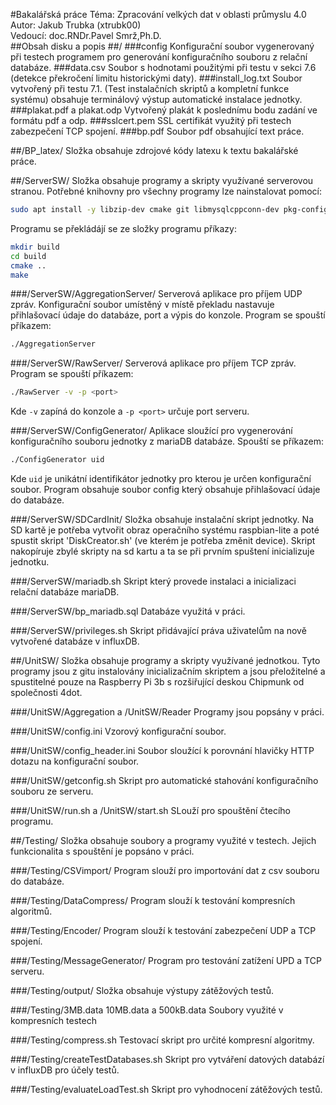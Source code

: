 #Bakalářská práce
Téma: Zpracování velkých dat v oblasti průmyslu 4.0\
Autor: Jakub Trubka (xtrubk00)\
Vedoucí: doc.RNDr.Pavel Smrž,Ph.D.\
##Obsah disku a popis
##/
###config
Konfigurační soubor vygenerovaný při testech programem pro generování konfiguračního souboru z relační databáze.
###data.csv
Soubor s hodnotami použitými při testu v sekci 7.6 (detekce překročení limitu historickými daty).
###install_log.txt
Soubor vytvořený při testu 7.1. (Test instalačních skriptů a kompletní funkce systému) obsahuje terminálový výstup automatické instalace jednotky.
###plakat.pdf a plakat.odp
Vytvořený plakát k poslednímu bodu zadání ve formátu pdf a odp.
###sslcert.pem
SSL certifikát využitý při testech zabezpečení TCP spojení.
###bp.pdf
Soubor pdf obsahující text práce.

##/BP_latex/
Složka obsahuje zdrojové kódy latexu k textu bakalářské práce.

##/ServerSW/
Složka obsahuje programy a skripty využívané serverovou stranou. Potřebné knihovny pro všechny programy lze nainstalovat pomocí:
```bash
sudo apt install -y libzip-dev cmake git libmysqlcppconn-dev pkg-config libcurlpp-dev libcurl4-openssl-dev libboost-all-dev libssl-dev
```
Programu se překládájí se ze složky programu příkazy:
```bash
mkdir build
cd build
cmake ..
make
```
###/ServerSW/AggregationServer/
Serverová aplikace pro příjem UDP zpráv. Konfigurační soubor umístěný v místě překladu nastavuje přihlašovací údaje do databáze, port a výpis do konzole.
Program se spouští příkazem:
```bash
./AggregationServer
```

###/ServerSW/RawServer/
Serverová aplikace pro příjem TCP zpráv. Program se spouští příkazem:
```bash
./RawServer -v -p <port>
```
Kde `-v` zapíná do konzole a `-p <port>` určuje port serveru.

###/ServerSW/ConfigGenerator/
Aplikace sloužící pro vygenerování konfiguračního souboru jednotky z mariaDB databáze. Spouští se příkazem:
```bash
./ConfigGenerator uid
```
Kde `uid` je unikátní identifikátor jednotky pro kterou je určen konfigurační soubor. Program obsahuje soubor config který obsahuje přihlašovací údaje do databáze.

###/ServerSW/SDCardInit/
Složka obsahuje instalační skript jednotky. Na SD kartě je potřeba vytvořit obraz operačního systému raspbian-lite a poté spustit skript 'DiskCreator.sh' (ve kterém je potřeba změnit device). Skript nakopíruje zbylé skripty na sd kartu a ta se při prvním spuštení inicializuje jednotku.

###/ServerSW/mariadb.sh
Skript který provede instalaci a inicializaci relační databáze mariaDB.

###/ServerSW/bp_mariadb.sql
Databáze využitá v práci.

###/ServerSW/privileges.sh
Skript přidávající práva uživatelům na nově vytvořené databáze v influxDB.

##/UnitSW/
Složka obsahuje programy a skripty využívané jednotkou. Tyto programy jsou z gitu instalovány inicializačním skriptem a jsou přeložitelné a spustitelné pouze na Raspberry Pi 3b s rozšiřující deskou Chipmunk od společnosti 4dot.
 
###/UnitSW/Aggregation a /UnitSW/Reader
Programy jsou popsány v práci.

###/UnitSW/config.ini
Vzorový konfigurační soubor.

###/UnitSW/config_header.ini
Soubor sloužící k porovnání hlavičky HTTP dotazu na konfigurační soubor.

###/UnitSW/getconfig.sh
Skript pro automatické stahování konfiguračního souboru ze serveru.

###/UnitSW/run.sh a /UnitSW/start.sh 
SLouží pro spouštění čtecího programu. 

##/Testing/
Složka obsahuje soubory a programy využité v testech. Jejich funkcionalita s spouštění je popsáno v práci.

###/Testing/CSVimport/
Program slouží pro importování dat z csv souboru do databáze.

###/Testing/DataCompress/
Program slouží k testování kompresních algoritmů.

###/Testing/Encoder/
Program slouží k testování zabezpečení UDP a TCP spojení.

###/Testing/MessageGenerator/
Program pro testování zatížení UPD a TCP serveru.

###/Testing/output/
Složka obsahuje výstupy zátěžových testů.

###/Testing/3MB.data 10MB.data a 500kB.data
Soubory využité v kompresních testech

###/Testing/compress.sh
Testovací skript pro určité kompresní algoritmy.

###/Testing/createTestDatabases.sh
Skript pro vytváření datových databází v influxDB pro účely testů.

###/Testing/evaluateLoadTest.sh
Skript pro vyhodnocení zátěžových testů.
